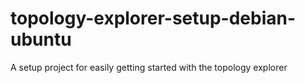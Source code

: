 # topology-explorer-setup-debian-ubuntu
A setup project for easily getting started with the topology explorer
